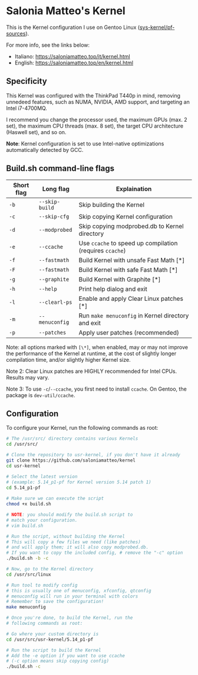 # Salonia Matteo's Kernel
This is the Kernel configuration I use on Gentoo Linux
([sys-kernel/pf-sources](https://packages.gentoo.org/packages/sys-kernel/pf-sources)).

For more info, see the links below:
- Italiano: https://saloniamatteo.top/it/kernel.html
- English:  https://saloniamatteo.top/en/kernel.html

## Specificity
This Kernel was configured with the ThinkPad T440p in mind,
removing unnedeed features, such as NUMA, NVIDIA,
AMD support, and targeting an Intel i7-4700MQ.

I recommend you change the processor used, the maximum
GPUs (max. 2 set), the maximum CPU threads (max. 8 set),
the target CPU architecture (Haswell set), and so on.

**Note**: Kernel configuration is set to use Intel-native optimizations
automatically detected by GCC.

## Build.sh command-line flags

| Short flag | Long flag      | Explaination                                             |
|------------|----------------|----------------------------------------------------------|
| `-b`       | `--skip-build` | Skip building the Kernel                                 |
| `-c`       | `--skip-cfg`   | Skip copying Kernel configuration                        |
| `-d`       | `--modprobed`  | Skip copying modprobed.db to Kernel directory            |
| `-e`       | `--ccache`     | Use `ccache` to speed up compilation (requires `ccache`) |
| `-f`       | `--fastmath`   | Build Kernel with unsafe Fast Math [\*]                  |
| `-F`       | `--fastmath`   | Build Kernel with safe Fast Math [\*]                    |
| `-g`       | `--graphite`   | Build Kernel with Graphite [\*]                          |
| `-h`       | `--help`       | Print help dialog and exit                               |
| `-l`       | `--clearl-ps`  | Enable and apply Clear Linux patches [\*]               |
| `-m`       | `--menuconfig` | Run `make menuconfig` in Kernel directory and exit       |
| `-p`       | `--patches`    | Apply user patches (recommended)                         |

Note: all options marked with `[\*]`, when enabled,
may or may not improve the performance of the Kernel at runtime,
at the cost of slightly longer compilation time,
and/or slightly higher Kernel size.

Note 2: Clear Linux patches are HIGHLY recommended for Intel CPUs.
Results may vary.

Note 3: To use `-c`/`--ccache`, you first need to install `ccache`.
On Gentoo, the package is `dev-util/ccache`.

## Configuration
To configure your Kernel, run the following commands
as root:

```bash
# The /usr/src/ directory contains various Kernels
cd /usr/src/

# Clone the repository to usr-kernel, if you don't have it already
git clone https://github.com/saloniamatteo/kernel 
cd usr-kernel

# Select the latest version
# (example: 5.14_p1-pf for Kernel version 5.14 patch 1)
cd 5.14_p1-pf
 
# Make sure we can execute the script
chmod +x build.sh

# NOTE: you should modify the build.sh script to
# match your configuration.
# vim build.sh

# Run the script, without building the Kernel
# This will copy a few files we need (like patches)
# and will apply them; it will also copy modprobed.db.
# If you want to copy the included config, # remove the "-c" option
./build.sh -b -c

# Now, go to the Kernel directory
cd /usr/src/linux

# Run tool to modify config
# this is usually one of menuconfig, xfconfig, qtconfig
# menuconfig will run in your terminal with colors
# Remember to save the configuration!
make menuconfig

# Once you're done, to build the Kernel, run the
# following commands as root:

# Go where your custom directory is
cd /usr/src/usr-kernel/5.14_p1-pf

# Run the script to build the Kernel
# Add the -e option if you want to use ccache
# (-c option means skip copying config)
./build.sh -c
```
